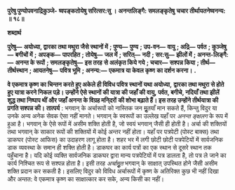 **पुरेषु पुण्योपवनाद्रिकुञ्जे-** **ष्वपङ्कतोयेषु सरित्सर:सु ।** **अनन्तलिङ्गै: समलङ्कृतेषु** **चचार तीर्थायतनेष्वनन्य: ॥ १८॥** 

**शब्दार्थ** 

**पुरेषु—** **अयोध्या, द्वारका तथा मथुरा जैसे स्थानों में** **; पुण्य—** **पुण्य** **; उप-वन—** **वायु** **; अद्रि—** **पर्वत** **; कुञ्जेषु—** **बगीचों में** **;** **अपङ्क—** **पापरहित** **; तोयेषु—** **जल में** **; सरित्—** **नदी** **; सर:सु—** **झीलों में** **; अनन्त-लिङ्गै:—** **अनन्त के रूपों** **; समलङ्कृतेषु—** **इस तरह** **से अलंकृत किये गये** **; चचार—** **सश्पन्न किया** **; तीर्थ—** **तीर्थस्थान** **; आयतनेषु—** **पवित्र भूमि** **; अनन्य:—** **एकमात्र या केवल कृष्ण** **का दर्शन करना।** **.** 

**वे एकमात्र कृष्ण का चिन्तन करते हुए अकेले ही विविध पवित्र स्थानों यथा अयोध्या,** **द्वारका तथा मथुरा से होते हुए यात्रा करने निकल पड़े। उन्होंने ऐसे स्थानों की यात्रा की जहाँ की** **वायु, पर्वत, बगीचे, नदियाँ तथा झीलें शुद्ध तथा निष्पाप थीं और जहाँ अनन्त के विग्रह मनि्दरों** **की शोभा बढ़ाते हैं। इस तरह उन्होंने तीर्थयात्रा की प्रगति सश्पन्न की।** **तात्पर्य** : भगवान् के अर्चारूपों को नास्तिक जन मूॢतयाँ मान सकते हैं, किन्तु विदुर या उनके अन्य अनेक सेवक ऐसा नहीं मानते। भगवान् के स्वरूपों का उल्लेख यहाँ पर *अनन्त ङ्क्षलग* के रूप में हुआ है। भगवान् के ऐसे रूपों में असीम शक्ति होती है, जो स्वयं भगवान् जैसी ही होती है। अर्चा की शक्तियों तथा भगवान् के साकार रूपों की शक्तियों में कोई अन्तर नहीं होता। यहाँ पर पत्रपेटी (पोस्ट बाक्स) तथा डाकघर (पोस्ट आफिस) का उदाहरण लागू होता है। शहर भर में लगी छोटी छोटी पत्रपेटियों में सार्वजनिक डाक व्यवस्था के समान ही शक्ति होती है। डाकघर का कार्य पत्रों का एक स्थान से दूसरे स्थान तक पहुँचाना है। यदि कोई व्यक्ति सार्वजनिक डाकघर द्वारा मान्य पत्रपेटियों में पत्र डालता है, तो पत्र ले जाने का कार्य निश्चित रूप से सश्पन्न होता है। इसी तरह *अर्चामूॢत* भगवान् के साक्षात् उपस्थित होने जैसी असीम शक्ति प्रदान कर सकती है। इसलिए विदुर को विविध अर्चारूपों में कृष्ण के अतिरिक्त कुछ भी नहीं दिखा और अन्तत: वे एकमात्र कृष्ण का साक्षात्कार कर सके, अन्य किसी का नहीं।  